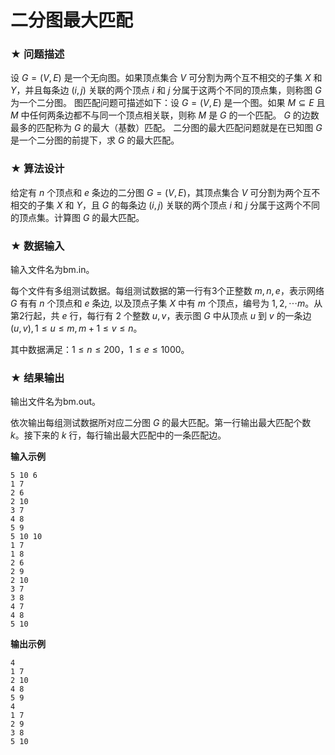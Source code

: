 # 二分图最大匹配

### ★ 问题描述

设 $G=(V,E)$ 是一个无向图。如果顶点集合 $V$ 可分割为两个互不相交的子集 $X$ 和 $Y$，并且每条边 $(i,j)$ 关联的两个顶点 $i$ 和 $j$ 分属于这两个不同的顶点集，则称图 $G$ 为一个二分图。
图匹配问题可描述如下：设 $G=(V,E)$ 是一个图。如果 $M\subseteq E$ 且 $M$ 中任何两条边都不与同一个顶点相关联，则称 $M$ 是  $G$ 的一个匹配。 $G$ 的边数最多的匹配称为  $G$ 的最大（基数）匹配。
二分图的最大匹配问题就是在已知图 $G$ 是一个二分图的前提下，求 $G$ 的最大匹配。

### ★ 算法设计

给定有 $n$ 个顶点和 $e$ 条边的二分图 $G=(V,E)$，其顶点集合 $V$ 可分割为两个互不相交的子集 $X$ 和 $Y$，且 $G$ 的每条边 $(i,j)$ 关联的两个顶点 $i$ 和 $j$ 分属于这两个不同的顶点集。计算图 $G$ 的最大匹配。

### ★ 数据输入

输入文件名为bm.in。

每个文件有多组测试数据。每组测试数据的第一行有3个正整数 $m,n,e$，表示网络 $G$ 有有 $n$ 个顶点和 $e$ 条边, 以及顶点子集 $X$ 中有 $m$ 个顶点，编号为 $1,2,\cdots m$。从第2行起，共 $e$ 行，每行有 2 个整数 $u,v$，表示图 $G$ 中从顶点 $u$ 到 $v$ 的一条边   $(u,v), 1\leq u\leq m,m+1\leq v\leq n$。

其中数据满足：$1\leq n\leq 200$，$1\leq e\leq 1000$。

### ★ 结果输出

输出文件名为bm.out。

依次输出每组测试数据所对应二分图 $G$ 的最大匹配。第一行输出最大匹配个数 $k$。接下来的 $k$ 行，每行输出最大匹配中的一条匹配边。

**输入示例**  

```
5 10 6
1 7
2 6
2 10
3 7
4 8
5 9
5 10 10
1 7
1 8
2 6
2 9
2 10
3 7
3 8
4 7
4 8
5 10
```

**输出示例**  

```
4
1 7
2 10
4 8
5 9
4
1 7
2 9
3 8
5 10
```


